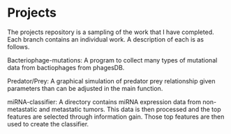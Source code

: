 # Projects
The projects repository is a sampling of the work that I have completed.
Each branch contains an individual work. A description of each is as follows.

Bacteriophage-mutations: A program to collect many types of mutational data from bactiophages from phagesDB.

Predator/Prey: A graphical simulation of predator prey relationship given parameters than can be adjusted in the main function.

miRNA-classifier: A directory contains miRNA expression data from non-metastatic and metastatic tumors. This data is then processed and the top features are selected through information gain. Those top features are then used to create the classifier.

